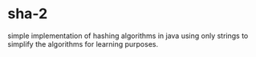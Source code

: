 # sha-2
simple implementation of hashing algorithms in java using only strings to simplify the algorithms for learning purposes.

